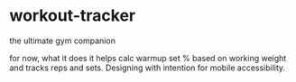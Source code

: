 # workout-tracker
the ultimate gym companion

for now, what it does it helps calc warmup set % based on working weight and tracks reps and sets. Designing with intention for mobile accessibility.
